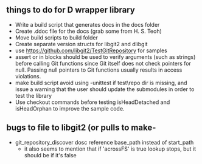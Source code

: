## things to do for D wrapper library

- Write a build script that generates docs in the docs folder
- Create .ddoc file for the docs (grab some from H. S. Teoh)
- Move build scripts to build folder
- Create separate version structs for libgit2 and dlibgit
- use https://github.com/libgit2/TestGitRepository for samples
- assert or in blocks should be used to verify arguments (such as strings)
  before calling Git functions since Git itself does not check pointers for null.
  Passing null pointers to Git functions usually results in access violations.
- make build script avoid using -unittest if test\repo dir is missing, and issue
  a warning that the user should update the submodules in order to test the library
- Use checkout commands before testing isHeadDetached and isHeadOrphan to improve
  the sample code.

## bugs to file to libgit2 (or pulls to make-
- git_repository_discover dosc reference base_path instead of start_path
    - it also seems to mention that if 'acrossFS' is true lookup stops, but it should be if it's false
